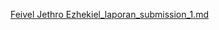 [Feivel Jethro Ezhekiel_laporan_submission_1.md](https://github.com/user-attachments/files/20027021/Feivel.Jethro.Ezhekiel_laporan_submission_1.md)
